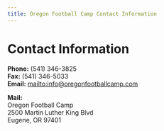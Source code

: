 ```yaml
---
title: Oregon Football Camp Contact Information
---
```


#  Contact Information

__Phone:__ (541) 346-3825  
__Fax:__ (541) 346-5033  
__Email:__ <mailto:info@oregonfootballcamp.com>

__Mail:__  
Oregon Football Camp  
2500 Martin Luther King Blvd  
Eugene, OR 97401
